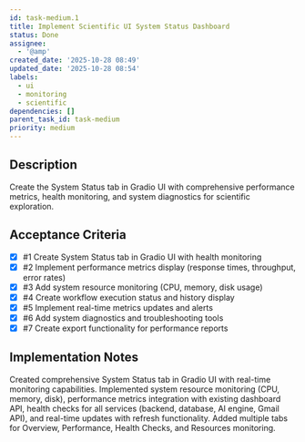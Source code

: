 ```yaml
---
id: task-medium.1
title: Implement Scientific UI System Status Dashboard
status: Done
assignee:
  - '@amp'
created_date: '2025-10-28 08:49'
updated_date: '2025-10-28 08:54'
labels:
  - ui
  - monitoring
  - scientific
dependencies: []
parent_task_id: task-medium
priority: medium
---
```


## Description

<!-- SECTION:DESCRIPTION:BEGIN -->
Create the System Status tab in Gradio UI with comprehensive performance metrics, health monitoring, and system diagnostics for scientific exploration.
<!-- SECTION:DESCRIPTION:END -->

## Acceptance Criteria
<!-- AC:BEGIN -->
- [x] #1 Create System Status tab in Gradio UI with health monitoring
- [x] #2 Implement performance metrics display (response times, throughput, error rates)
- [x] #3 Add system resource monitoring (CPU, memory, disk usage)
- [x] #4 Create workflow execution status and history display
- [x] #5 Implement real-time metrics updates and alerts
- [x] #6 Add system diagnostics and troubleshooting tools
- [x] #7 Create export functionality for performance reports
<!-- AC:END -->

## Implementation Notes

<!-- SECTION:NOTES:BEGIN -->
Created comprehensive System Status tab in Gradio UI with real-time monitoring capabilities. Implemented system resource monitoring (CPU, memory, disk), performance metrics integration with existing dashboard API, health checks for all services (backend, database, AI engine, Gmail API), and real-time updates with refresh functionality. Added multiple tabs for Overview, Performance, Health Checks, and Resources monitoring.
<!-- SECTION:NOTES:END -->



